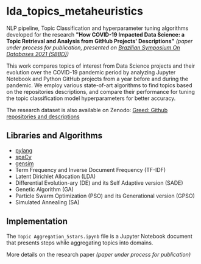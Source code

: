 # lda_topics_metaheuristics

NLP pipeline, Topic Classification and hyperparameter tuning algorithms developed for the research 
__"How COVID-19 Impacted Data Science: a Topic Retrieval and Analysis from GitHub Projects' Descriptions"__ _(paper under process for publication, 
presented on [Brazilian Symposium On Databases 2021 (SBBD)](https://sbbd.org.br/2021/))_

This work compares topics of interest from Data Science projects and their evolution over the COVID-19 pandemic period by analyzing Jupyter Notebook 
and Python GitHub projects from a year before and during the pandemic. We employ various state-of-art algorithms to find topics based on the repositories descriptions, 
and compare their performance for tuning the topic classification model hyperparameters for better accuracy.

The research dataset is also available on Zenodo: [Greed:  Github repositories and descriptions](https://www.doi.org/10.5281/zenodo.5138079)

## Libraries and Algorithms
* [pylang](https://pypi.org/project/pylang/)
* [spaCy](https://spacy.io/)
* [gensim](https://radimrehurek.com/gensim/index.html)
* Term Frequency and Inverse Document Frequency (TF-IDF)
* Latent Dirichlet Allocation (LDA)
* Differential Evolution-ary (DE) and its Self Adaptive version (SADE)
* Genetic Algorithm (GA)
* Particle Swarm Optimization (PSO) and its Generational version (GPSO) 
* Simulated Annealing (SA)

## Implementation

The `Topic Aggregation_5stars.ipynb` file is a Jupyter Notebook document that presents steps while aggregating topics into domains.

More details on the research paper _(paper under process for publication)_
